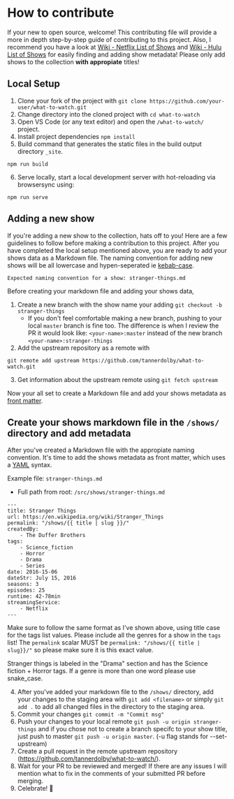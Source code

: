 # How to contribute

If your new to open source, welcome! This contributing file will provide a more in depth step-by-step guide of contributing to this project. Also, I recommend you have a look at [Wiki - Netflix List of Shows](https://en.wikipedia.org/wiki/List_of_Netflix_original_programming) and [Wiki - Hulu List of Shows](https://en.wikipedia.org/wiki/List_of_Hulu_original_programming) for easily finding and adding show metadata! Please only add shows to the collection **with appropiate** titles!

## Local Setup

1. Clone your fork of the project with `git clone https://github.com/your-user/what-to-watch.git`
2. Change directory into the cloned project with `cd what-to-watch`
3. Open VS Code (or any text editor) and open the `/what-to-watch/` project.
4. Install project dependencies `npm install`
5. Build command that generates the static files in the build output directory `_site`.
```
npm run build
```
6. Serve locally, start a local development server with hot-reloading via browsersync using: 
```
npm run serve
```

## Adding a new show
If you're adding a new show to the collection, hats off to you! Here are a few guidelines to follow before making a contribution to this project. After you have completed the local setup mentioned above, you are ready to add your shows data as a Markdown file. The naming convention for adding new shows will be all lowercase and hypen-seperated ie [kebab-case](https://stackoverflow.com/questions/11273282/whats-the-name-for-hyphen-separated-case). 

```
Expected naming convention for a show: stranger-things.md
```

Before creating your markdown file and adding your shows data,

1. Create a new branch with the show name your adding `git checkout -b stranger-things`
    - If you don't feel comfortable making a new branch, pushing to your local `master` branch is fine too. The difference is when I review the PR it would look like: `<your-name>:master` instead of the new branch `<your-name>:stranger-things` 
2. Add the upstream repository as a remote with 
```
git remote add upstream https://github.com/tannerdolby/what-to-watch.git
```
3. Get information about the upstream remote using `git fetch upstream`

Now your all set to create a Markdown file and add your shows metadata as [front matter](https://www.11ty.dev/docs/data-frontmatter/).

## Create your shows markdown file in the `/shows/` directory and add metadata
After you've created a Markdown file with the appropiate naming convention. It's time to add the shows metadata as front matter, which uses a [YAML](https://yaml.org/spec/1.2/spec.html) syntax.

Example file: `stranger-things.md`
- Full path from root: `/src/shows/stranger-things.md`
```
---
title: Stranger Things
url: https://en.wikipedia.org/wiki/Stranger_Things
permalink: "/shows/{{ title | slug }}/"
createdBy: 
    - The Duffer Brothers
tags:
    - Science_fiction
    - Horror
    - Drama
    - Series
date: 2016-15-06
dateStr: July 15, 2016
seasons: 3
episodes: 25
runtime: 42-78min
streamingService:
    - Netflix
---
```

Make sure to follow the same format as I've shown above, using title case for the tags list values. Please include all the genres for a show in the `tags` list! The `permalink` scalar MUST be `permalink: "/shows/{{ title | slug}}/"` so please make sure it is this exact value.

Stranger things is labeled in the "Drama" section and has the Science fiction + Horror tags. If a genre is more than one word please use snake_case.


4. After you've added your markdown file to the `/shows/` directory, add your changes to the staging area with `git add <filename>` or simply `git add .` to add all changed files in the directory to the staging area. 
5. Commit your changes `git commit -m "Commit msg"`
6. Push your changes to your local remote `git push -u origin stranger-things` and if you chose not to create a branch specifc to your show title, just push to master `git push -u origin master`. (-u flag stands for --set-upstream)
7. Create a pull request in the remote upstream repository (https://github.com/tannerdolby/what-to-watch/).
8. Wait for your PR to be reviewed and merged! If there are any issues I will mention what to fix in the comments of your submitted PR before merging.
9. Celebrate! <span>🎉</span>